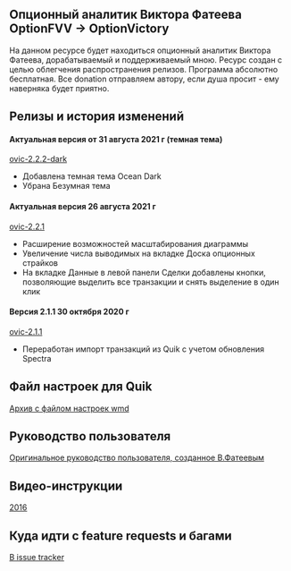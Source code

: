 ## Опционный аналитик Виктора Фатеева OptionFVV -> OptionVictory

На данном ресурсе будет находиться опционный аналитик Виктора Фатеева, дорабатываемый и поддерживаемый мною. Ресурс создан с целью облегчения распространения релизов.
Программа абсолютно бесплатная. Все donation отправляем автору, если душа просит - ему наверняка будет приятно.

## Релизы и история изменений

#### Актуальная версия от 31 августа 2021 г (темная тема)
[ovic-2.2.2-dark](https://github.com/tashik/OptionVictory/archive/refs/tags/ovic-2.2.2-dark.zip)
- Добавлена темная тема Ocean Dark
- Убрана Безумная тема

#### Актуальная версия 26 августа 2021 г
[ovic-2.2.1](https://github.com/tashik/OptionVictory/archive/refs/tags/ovic-2.2.1.zip) 
- Расширение возможностей масштабирования диаграммы
- Увеличение числа выводимых на вкладке Доска опционных страйков
- На вкладке Данные в левой панели Сделки добавлены кнопки, позволяющие выделить все транзакции и снять выделение в один клик

#### Версия 2.1.1 30 октября 2020 г
[ovic-2.1.1](https://cloud.mail.ru/public/5BCZ/Vr8Qt61PN)
- Переработан импорт транзакций из Quik с учетом обновления Spectra


## Файл настроек для Quik

[Архив с файлом настроек wmd](https://tashik.github.io/OptionVictory/OptionFVV.wnd.zip)

## Руководство пользователя

[Оригинальное руководство пользователя, созданное В.Фатеевым](https://tashik.github.io/OptionVictory/OptionFVV_Usermanual.pdf)

## Видео-инструкции

[2016](https://www.youtube.com/watch?v=ytumZ91OGpQ)

## Куда идти с feature requests и багами

[В issue tracker](https://github.com/tashik/OptionVictory/issues)
